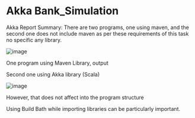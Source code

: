 # Akka Bank_Simulation

Akka Report Summary:
There are two programs, one using maven, and the second one does not include maven as per these requirements of this task no specific any library.

![image](https://github.com/masbts/Akka/assets/124617295/18a7d84a-ce5e-4780-aea8-f15768132e52)


One program using Maven Library, output

Second one using Akka library (Scala) 

![image](https://github.com/masbts/Akka/assets/124617295/f28619cf-463f-41df-bd8c-fef1c4ecf687)


However, that does not affect into the program structure 

Using Build Bath while importing libraries can be particularly important.  
